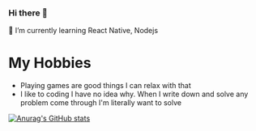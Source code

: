 ### Hi there 👋

🌱 I’m currently learning React Native, Nodejs

# My Hobbies
- Playing games are good things I can relax with that
- I like to coding I have no idea why. When I write down and solve any problem come through I'm literally want to solve

[![Anurag's GitHub stats](https://github-readme-stats.vercel.app/api?username=play21947)](https://github.com/anuraghazra/github-readme-stats)

<!--
**play21947/play21947** is a ✨ _special_ ✨ repository because its `README.md` (this file) appears on your GitHub profile.

Here are some ideas to get you started:

- 🌱 I’m currently learning React Native, Nodejs
-->
